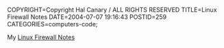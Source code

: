 COPYRIGHT=Copyright Hal Canary / ALL RIGHTS RESERVED
TITLE=Linux Firewall Notes
DATE=2004-07-07 19:16:43
POSTID=259
CATEGORIES=computers-code;

My [Linux Firewall Notes](/p/firewall)
